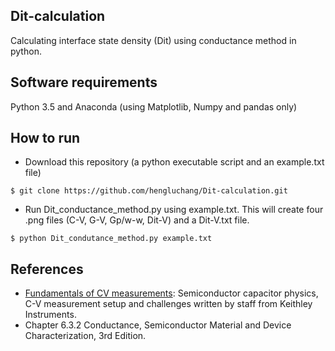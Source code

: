## Dit-calculation
Calculating interface state density (Dit) using conductance method in python. 

## Software requirements
Python 3.5 and Anaconda (using Matplotlib, Numpy and pandas only)

## How to run
- Download this repository (a python executable script and an example.txt file)
```
$ git clone https://github.com/hengluchang/Dit-calculation.git
```

- Run Dit_conductance_method.py using example.txt. This will create four .png files (C-V, G-V, Gp/w-w, Dit-V) and a Dit-V.txt file. 
```
$ python Dit_condutance_method.py example.txt
```


## References
- [Fundamentals of CV measurements](http://www.scientific-devices.com.au/pdfs/WeTransfer-NZvJB6Cw/Capacitance/Fundamentals%20of%20CV%20Measurement.pdf): Semiconductor capacitor physics, C-V measurement setup and challenges written by staff from Keithley Instruments. 
- Chapter 6.3.2 Conductance, Semiconductor Material and Device Characterization, 3rd Edition. 
